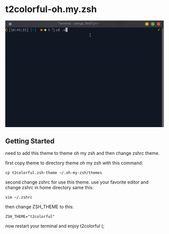 # t2colorful-oh.my.zsh
![](https://github.com/AmirhosseinAbutalebi/t2colorful-oh.my.zsh/blob/main/t2colorful.gif)

## Getting Started
need to add this theme to theme oh my zsh and then change zshrc theme.

first copy theme to directory theme oh my zsh with this command:
```
cp t2colorful.zsh-theme ~/.oh-my-zsh/themes
```
second change zshrc for use this theme.
use your favorite editor and change zshrc in home directory same this:
```
vim ~/.zshrc
```
then change ZSH_THEME to this:
```
ZSH_THEME="t2colorful"
```
now restart your terminal and enjoy t2colorful (;
